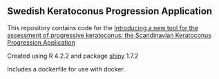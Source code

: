 ## **Swedish Keratoconus Progression Application**

This repository contains code for the [Introducing a new tool for the assessment of progressive keratoconus: the Scandinavian Keratoconus Progression Application](adress%20till%20artikel)

Created using R 4.2.2 and package [shiny](https://shiny.rstudio.com) 1.7.2

Includes a dockerfile for use with docker.
